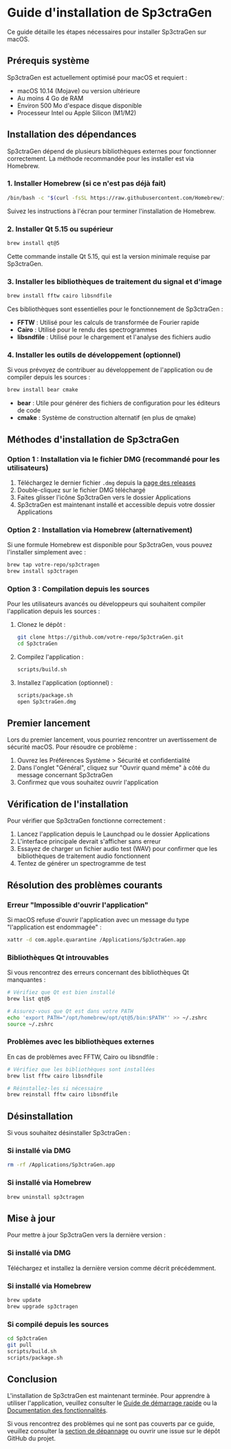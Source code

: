 # Guide d'installation de Sp3ctraGen

Ce guide détaille les étapes nécessaires pour installer Sp3ctraGen sur macOS.

## Prérequis système

Sp3ctraGen est actuellement optimisé pour macOS et requiert :

- macOS 10.14 (Mojave) ou version ultérieure
- Au moins 4 Go de RAM
- Environ 500 Mo d'espace disque disponible
- Processeur Intel ou Apple Silicon (M1/M2)

## Installation des dépendances

Sp3ctraGen dépend de plusieurs bibliothèques externes pour fonctionner correctement. La méthode recommandée pour les installer est via Homebrew.

### 1. Installer Homebrew (si ce n'est pas déjà fait)

```bash
/bin/bash -c "$(curl -fsSL https://raw.githubusercontent.com/Homebrew/install/HEAD/install.sh)"
```

Suivez les instructions à l'écran pour terminer l'installation de Homebrew.

### 2. Installer Qt 5.15 ou supérieur

```bash
brew install qt@5
```

Cette commande installe Qt 5.15, qui est la version minimale requise par Sp3ctraGen.

### 3. Installer les bibliothèques de traitement du signal et d'image

```bash
brew install fftw cairo libsndfile
```

Ces bibliothèques sont essentielles pour le fonctionnement de Sp3ctraGen :
- **FFTW** : Utilisé pour les calculs de transformée de Fourier rapide
- **Cairo** : Utilisé pour le rendu des spectrogrammes
- **libsndfile** : Utilisé pour le chargement et l'analyse des fichiers audio

### 4. Installer les outils de développement (optionnel)

Si vous prévoyez de contribuer au développement de l'application ou de compiler depuis les sources :

```bash
brew install bear cmake
```

- **bear** : Utile pour générer des fichiers de configuration pour les éditeurs de code
- **cmake** : Système de construction alternatif (en plus de qmake)

## Méthodes d'installation de Sp3ctraGen

### Option 1 : Installation via le fichier DMG (recommandé pour les utilisateurs)

1. Téléchargez le dernier fichier `.dmg` depuis la [page des releases](https://github.com/votre-repo/Sp3ctraGen/releases)
2. Double-cliquez sur le fichier DMG téléchargé
3. Faites glisser l'icône Sp3ctraGen vers le dossier Applications
4. Sp3ctraGen est maintenant installé et accessible depuis votre dossier Applications

### Option 2 : Installation via Homebrew (alternativement)

Si une formule Homebrew est disponible pour Sp3ctraGen, vous pouvez l'installer simplement avec :

```bash
brew tap votre-repo/sp3ctragen
brew install sp3ctragen
```

### Option 3 : Compilation depuis les sources

Pour les utilisateurs avancés ou développeurs qui souhaitent compiler l'application depuis les sources :

1. Clonez le dépôt :
   ```bash
   git clone https://github.com/votre-repo/Sp3ctraGen.git
   cd Sp3ctraGen
   ```

2. Compilez l'application :
   ```bash
   scripts/build.sh
   ```

3. Installez l'application (optionnel) :
   ```bash
   scripts/package.sh
   open Sp3ctraGen.dmg
   ```

## Premier lancement

Lors du premier lancement, vous pourriez rencontrer un avertissement de sécurité macOS. Pour résoudre ce problème :

1. Ouvrez les Préférences Système > Sécurité et confidentialité
2. Dans l'onglet "Général", cliquez sur "Ouvrir quand même" à côté du message concernant Sp3ctraGen
3. Confirmez que vous souhaitez ouvrir l'application

## Vérification de l'installation

Pour vérifier que Sp3ctraGen fonctionne correctement :

1. Lancez l'application depuis le Launchpad ou le dossier Applications
2. L'interface principale devrait s'afficher sans erreur
3. Essayez de charger un fichier audio test (WAV) pour confirmer que les bibliothèques de traitement audio fonctionnent
4. Tentez de générer un spectrogramme de test

## Résolution des problèmes courants

### Erreur "Impossible d'ouvrir l'application"

Si macOS refuse d'ouvrir l'application avec un message du type "l'application est endommagée" :

```bash
xattr -d com.apple.quarantine /Applications/Sp3ctraGen.app
```

### Bibliothèques Qt introuvables

Si vous rencontrez des erreurs concernant des bibliothèques Qt manquantes :

```bash
# Vérifiez que Qt est bien installé
brew list qt@5

# Assurez-vous que Qt est dans votre PATH
echo 'export PATH="/opt/homebrew/opt/qt@5/bin:$PATH"' >> ~/.zshrc
source ~/.zshrc
```

### Problèmes avec les bibliothèques externes

En cas de problèmes avec FFTW, Cairo ou libsndfile :

```bash
# Vérifiez que les bibliothèques sont installées
brew list fftw cairo libsndfile

# Réinstallez-les si nécessaire
brew reinstall fftw cairo libsndfile
```

## Désinstallation

Si vous souhaitez désinstaller Sp3ctraGen :

### Si installé via DMG
```bash
rm -rf /Applications/Sp3ctraGen.app
```

### Si installé via Homebrew
```bash
brew uninstall sp3ctragen
```

## Mise à jour

Pour mettre à jour Sp3ctraGen vers la dernière version :

### Si installé via DMG
Téléchargez et installez la dernière version comme décrit précédemment.

### Si installé via Homebrew
```bash
brew update
brew upgrade sp3ctragen
```

### Si compilé depuis les sources
```bash
cd Sp3ctraGen
git pull
scripts/build.sh
scripts/package.sh
```

## Conclusion

L'installation de Sp3ctraGen est maintenant terminée. Pour apprendre à utiliser l'application, veuillez consulter le [Guide de démarrage rapide](prise_en_main.md) ou la [Documentation des fonctionnalités](fonctionnalites.md).

Si vous rencontrez des problèmes qui ne sont pas couverts par ce guide, veuillez consulter la [section de dépannage](../developpement/debugging.md) ou ouvrir une issue sur le dépôt GitHub du projet.
